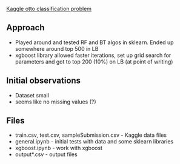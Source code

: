 [Kaggle otto classification problem](http://www.kaggle.com/c/otto-group-product-classification-challenge)


## Approach
- Played around and tested RF and BT algos in sklearn. Ended up somewhere around top 500 in LB
- xgboost library allowed faster iterations, set up grid search for parameters and got to top 200 (10%) on LB (at point of writing)

## Initial observations
- Dataset small
- seems like no missing values (?)

## Files
- train.csv, test.csv, sampleSubmission.csv - Kaggle data files 
- general.ipynb - initial tests with data and some sklearn libraries
- xgboost.ipynb - work with xgboost
- output\*.csv - output files

